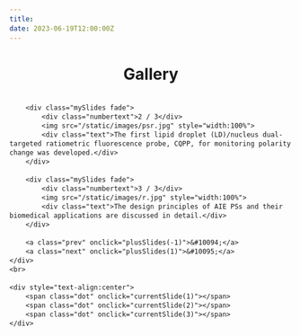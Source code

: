 ```yaml
---
title:
date: 2023-06-19T12:00:00Z
---
```


<style>
    h1 {
        text-align: center;
    }

    .gallery {
        display: flex;
        flex-direction: column;
        align-items: center;
        margin-top: 20px;
    }

    .gallery-main {
        width: 100%;
        max-width: 1200px;
        text-align: center;
        position: relative;
        margin: 0 auto;
    }

    .gallery-main img {
        max-width: 100%;
        height: auto;
        border: 2px solid #ddd;
        border-radius: 5px;
    }

    .description {
        margin-top: 10px;
        font-size: 1em;
        color: #555;
        text-align: center;
    }

    .slideshow-container {
        max-width: 1000px;
        position: relative;
        margin: auto;
    }

    .mySlides {
        display: none;
    }

    .mySlides img {
        width: 100%;
    }

    .prev, .next {
        cursor: pointer;
        position: absolute;
        top: 50%;
        width: auto;
        padding: 16px;
        margin-top: -22px;
        color: white;
        font-weight: bold;
        font-size: 18px;
        transition: 0.6s ease;
        border-radius: 0 3px 3px 0;
        user-select: none;
    }

    .next {
        right: 0;
        border-radius: 3px 0 0 3px;
    }

    .prev:hover, .next:hover {
        background-color: rgba(0,0,0,0.8);
    }

    .text {
        color: #f2f2f2;
        font-size: 15px;
        padding: 8px 12px;
        position: absolute;
        bottom: 8px;
        width: 100%;
        text-align: center;
    }

    .numbertext {
        color: #f2f2f2;
        font-size: 12px;
        padding: 8px 12px;
        position: absolute;
        top: 0;
    }

    .dot {
        cursor: pointer;
        height: 15px;
        width: 15px;
        margin: 0 2px;
        background-color: #bbb;
        border-radius: 50%;
        display: inline-block;
        transition: background-color 0.6s ease;
    }

    .active, .dot:hover {
        background-color: #717171;
    }

    .fade {
        -webkit-animation-name: fade;
        -webkit-animation-duration: 1.5s;
        animation-name: fade;
        animation-duration: 1.5s;
    }

    @-webkit-keyframes fade {
        from {opacity: .4}
        to {opacity: 1}
    }

    @keyframes fade {
        from {opacity: .4}
        to {opacity: 1}
    }
</style>

<h1>Gallery</h1>

<div class="gallery">
    <div class="slideshow-container">
        <div class="mySlides fade">
            <div class="numbertext">1 / 3</div>
            <img src="/static/images/cca.jpg" style="width:100%">
            <div class="text">Mitochondria-targeting AIE photosensitizer is specifically synthesized inside cancer cells, realizing precise photodynamic therapy</div>
        </div>

        <div class="mySlides fade">
            <div class="numbertext">2 / 3</div>
            <img src="/static/images/psr.jpg" style="width:100%">
            <div class="text">The first lipid droplet (LD)/nucleus dual-targeted ratiometric fluorescence probe, CQPP, for monitoring polarity change was developed.</div>
        </div>

        <div class="mySlides fade">
            <div class="numbertext">3 / 3</div>
            <img src="/static/images/r.jpg" style="width:100%">
            <div class="text">The design principles of AIE PSs and their biomedical applications are discussed in detail.</div>
        </div>

        <a class="prev" onclick="plusSlides(-1)">&#10094;</a>
        <a class="next" onclick="plusSlides(1)">&#10095;</a>
    </div>
    <br>

    <div style="text-align:center">
        <span class="dot" onclick="currentSlide(1)"></span> 
        <span class="dot" onclick="currentSlide(2)"></span> 
        <span class="dot" onclick="currentSlide(3)"></span> 
    </div>
</div>

<script>
    let slideIndex = 1;
    showSlides(slideIndex);

    function plusSlides(n) {
        showSlides(slideIndex += n);
    }

    function currentSlide(n) {
        showSlides(slideIndex = n);
    }

    function showSlides(n) {
        let i;
        let slides = document.getElementsByClassName("mySlides");
        let dots = document.getElementsByClassName("dot");
        if (n > slides.length) {slideIndex = 1}    
        if (n < 1) {slideIndex = slides.length}
        for (i = 0; i < slides.length; i++) {
            slides[i].style.display = "none";  
        }
        for (i = 0; i < dots.length; i++) {
            dots[i].className = dots[i].className.replace(" active", "");
        }
        slides[slideIndex-1].style.display = "block";  
        dots[slideIndex-1].className += " active";
    }
</script>

